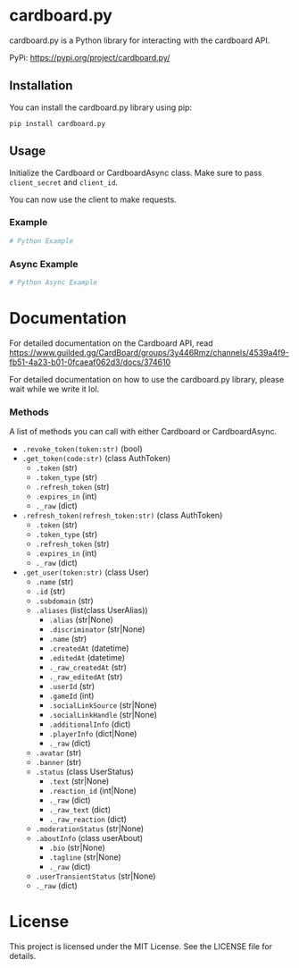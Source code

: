# cardboard.py

cardboard.py is a Python library for interacting with the cardboard API.

PyPi: https://pypi.org/project/cardboard.py/

## Installation

You can install the cardboard.py library using pip:

`pip install cardboard.py`

## Usage

Initialize the Cardboard or CardboardAsync class. Make sure to pass `client_secret` and `client_id`.

You can now use the client to make requests.

### Example

```python
# Python Example
```

### Async Example
```python
# Python Async Example
```

# Documentation
For detailed documentation on the Cardboard API, read https://www.guilded.gg/CardBoard/groups/3y446Rmz/channels/4539a4f9-fb51-4a23-b01-0fcaeaf062d3/docs/374610

For detailed documentation on how to use the cardboard.py library, please wait while we write it lol.

### Methods
A list of methods you can call with either Cardboard or CardboardAsync.
- `.revoke_token(token:str)` (bool)
- `.get_token(code:str)` (class AuthToken)
    - `.token` (str)
    - `.token_type` (str)
    - `.refresh_token` (str)
    - `.expires_in` (int)
    - `._raw` (dict)
- `.refresh_token(refresh_token:str)` (class AuthToken)
    - `.token` (str)
    - `.token_type` (str)
    - `.refresh_token` (str)
    - `.expires_in` (int)
    - `._raw` (dict)
- `.get_user(token:str)` (class User)
    - `.name` (str)
    - `.id` (str)
    - `.subdomain` (str)
    - `.aliases` (list(class UserAlias))
        - `.alias` (str|None)
        - `.discriminator` (str|None)
        - `.name` (str)
        - `.createdAt` (datetime)
        - `.editedAt` (datetime)
        - `._raw_createdAt` (str)
        - `._raw_editedAt` (str)
        - `.userId` (str)
        - `.gameId` (int)
        - `.socialLinkSource` (str|None)
        - `.socialLinkHandle` (str|None)
        - `.additionalInfo` (dict)
        - `.playerInfo` (dict|None)
        - `._raw` (dict)
    - `.avatar` (str)
    - `.banner` (str)
    - `.status` (class UserStatus)
        - `.text` (str|None)
        - `.reaction_id` (int|None)
        - `._raw` (dict)
        - `._raw_text` (dict)
        - `._raw_reaction` (dict)
    - `.moderationStatus` (str|None)
    - `.aboutInfo` (class userAbout)
        - `.bio` (str|None)
        - `.tagline` (str|None)
        - `._raw` (dict)
    - `.userTransientStatus` (str|None)
    - `._raw` (dict)

# License
This project is licensed under the MIT License. See the LICENSE file for details.

